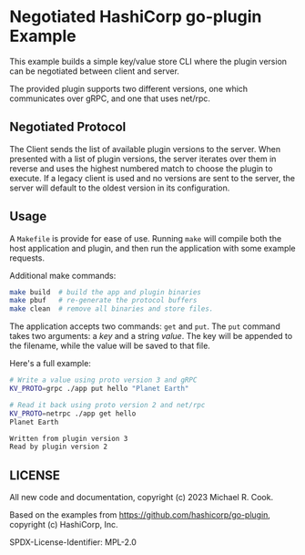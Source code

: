 # Negotiated HashiCorp go-plugin Example

This example builds a simple key/value store CLI where the plugin version can
be negotiated between client and server.

The provided plugin supports two different versions, one which communicates
over gRPC, and one that uses net/rpc.

## Negotiated Protocol

The Client sends the list of available plugin versions to the server. When
presented with a list of plugin versions, the server iterates over them in
reverse and uses the highest numbered match to choose the plugin to execute.
If a legacy client is used and no versions are sent to the server, the server
will default to the oldest version in its configuration.


## Usage

A `Makefile` is provide for ease of use. Running `make` will compile both the
host application and plugin, and then run the application with some example
requests.

Additional make commands:

```sh
make build  # build the app and plugin binaries
make pbuf   # re-generate the protocol buffers
make clean  # remove all binaries and store files.
```

The application accepts two commands: `get` and `put`. The `put` command takes
two arguments: a _key_ and a string _value_. The key will be appended to the
filename, while the value will be saved to that file.

Here's a full example:

```sh
# Write a value using proto version 3 and gRPC
KV_PROTO=grpc ./app put hello "Planet Earth"

# Read it back using proto version 2 and net/rpc
KV_PROTO=netrpc ./app get hello
Planet Earth

Written from plugin version 3
Read by plugin version 2
```


## LICENSE

All new code and documentation, copyright (c) 2023 Michael R. Cook.

Based on the examples from https://github.com/hashicorp/go-plugin, copyright (c) HashiCorp, Inc.

SPDX-License-Identifier: MPL-2.0
